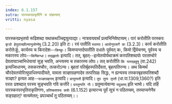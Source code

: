 ```yaml
---
index: 6.1.157
sutra: पारस्करप्रभृतीनि च संज्ञायाम्
vritti: nyasa

---
```

पारस्करप्रभृतयो रूढिशब्दा यथाकथञ्चिद्वयुत्पाद्याः। नात्रावयवार्थं प्रत्यभिनिवेष्टव्यम्। पारं करोतीति परस्करः `कृञो हेतुताच्छील्यानुलोम्येषु` (3.2.20) इति टः। रयं पातीति `रथस्पा`। `आतोनुपसर्गे कः` (3.2.3)। कार्य करोतीति करोतेःर्डुः, कार्यस्य च किरादेशः--`किष्कुः`। किमप्यन्तर्दघातीति दधातेः पूर्ववत् कः, किमो र्द्विर्वचनम्, पूर्वस्य च मकारस्य लोपः--`किष्किन्धा`।
`तद्बृहतोः` इत्यादि। तत्, बृहत्--इत्येतयोर्यथाक्रमं करपतिशब्दयोः परतश्चोरे देवतायाञ्चाभिधेयायां सुङ् भवति, अन्त्यस्य च तकारस्य लोपः। तत् करोतीति `किं यत्तद्बहुषु` (वा.242) इत्यज्विधानम्, तसकरश्चौरः, तत्करोऽन्यः। बृहतां पतिर्बृहस्पतिर्देवता, बृहत्पतिरन्यः। अथ किमर्थं चौरदेवतयोरित्युपाधिरुपादीयते, यावता सञ्ज्ञाग्रहणादेव तत्परिग्रहः सिद्धः, न ह्यन्यस्य तस्करबृहसपतिशब्दौ सञ्ज्ञा? इत्यत आह--`सञ्ज्ञाग्रहणम्` इत्यादि।
`प्रात्तुम्पतौ` इत्यादि। `तुप तुम्प तृप्तौ` (धा.पा.1309,1360?) इति परतः प्रशब्दात् परस्य सुङ्भवति गवि कर्त्तरि। `प्रस्तुम्पति गौः`। प्रतुम्पत्येवान्यः `यदुक्तम्` इति भाष्ये। यदि तर्हि पारस्करपरभृतिराकृतिगणः, `प्रतिष्कशश्च कशेः` (6.1.152) इत्यारभ्य पूर्वं सूत्रं न पठितव्यम्, तस्याप्यनेनैव सङ्ग्रहात्? सत्यमेतत्; प्रपञ्चार्थं तु पठितव्यम्।।